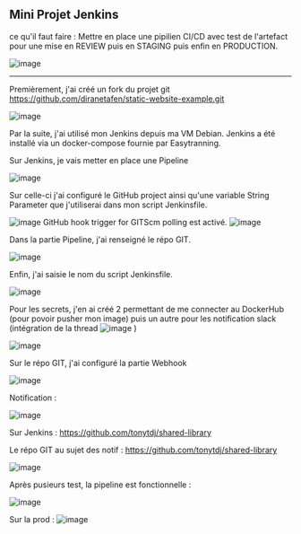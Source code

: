 Mini Projet Jenkins
----------------------

ce qu'il faut faire : Mettre en place une pipilien CI/CD avec test de l'artefact pour une mise en REVIEW puis en STAGING puis enfin en PRODUCTION.

 ![image](https://user-images.githubusercontent.com/88394820/221151523-14c20e4c-0ae0-435c-ae52-32aa86db2027.png)


----------------------

Premièrement, j'ai créé un fork du projet git https://github.com/diranetafen/static-website-example.git 

![image](https://user-images.githubusercontent.com/88394820/221151305-c994d580-5d37-4419-9256-63cf61ac3768.png)


Par la suite, j'ai utilisé mon Jenkins depuis ma VM Debian.
Jenkins a été installé via un docker-compose fournie par Easytranning.

Sur Jenkins, je vais metter en place une Pipeline

![image](https://user-images.githubusercontent.com/88394820/221154152-08113f28-e9f4-44d9-a9d1-9cdda9b58bc7.png)

Sur celle-ci j'ai configuré le GitHub project ainsi qu'une variable String Parameter que j'utiliserai dans mon script Jenkinsfile.

![image](https://user-images.githubusercontent.com/88394820/221202283-06fbc42a-13b2-4371-a084-9a2e6764f62a.png)
GitHub hook trigger for GITScm polling est activé.
![image](https://user-images.githubusercontent.com/88394820/221202810-23816c69-40ae-4011-a634-3574d48c1fb3.png)

Dans la partie Pipeline, j'ai renseigné le répo GIT.

![image](https://user-images.githubusercontent.com/88394820/221203032-d3f20e3d-a663-4123-a52f-6e6510b7cec8.png)

Enfin, j'ai saisie le nom du script Jenkinsfile.

![image](https://user-images.githubusercontent.com/88394820/221203235-c98f58ac-6c26-45a2-a009-319aff19c8cd.png)

Pour les secrets, j'en ai créé 2 permettant de me connecter au DockerHub (pour povoir pusher mon image) puis un autre pour les notification slack (intégration de la thread ![image](https://user-images.githubusercontent.com/88394820/221222337-6338ee40-6c8a-4a42-aa71-1f8170b7ba43.png) )

![image](https://user-images.githubusercontent.com/88394820/221222187-a2723214-aecc-4906-865d-abda49a9a541.png)


Sur le répo GIT, j'ai configuré la partie Webhook

![image](https://user-images.githubusercontent.com/88394820/221201530-cac83284-c433-45a8-943b-8715bcfe53c2.png)


Notification : 

![image](https://user-images.githubusercontent.com/88394820/221224036-6644d329-ef7f-44bf-a613-84ad03cc86b4.png)

Sur Jenkins : 
https://github.com/tonytdj/shared-library

Le répo GIT au sujet des notif : https://github.com/tonytdj/shared-library

![image](https://user-images.githubusercontent.com/88394820/221225299-dbff5e02-e1ff-4ece-b989-6e1ba3aef8a0.png)

Après pusieurs test, la pipeline est fonctionnelle : 

![image](https://user-images.githubusercontent.com/88394820/221225628-1df3440b-7cee-4723-9768-63bd35818a81.png)


Sur la prod : 
![image](https://user-images.githubusercontent.com/88394820/221225158-462bfcd7-8a18-468c-b07f-4034e8ec211e.png)


